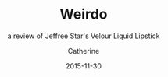 ---
layout: post
title:  "Weirdo"
subtitle: "a review of Jeffree Star's Velour Liquid Lipstick"
date:   2015-11-30
categories: beauty
coverphoto: true
color: "fc9d97"
author: Catherine
---